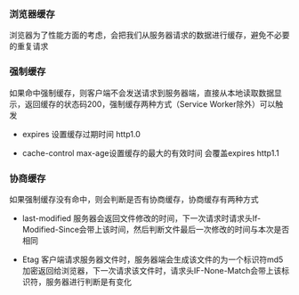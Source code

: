 ### 浏览器缓存

浏览器为了性能方面的考虑，会把我们从服务器请求的数据进行缓存，避免不必要的重复请求

### 强制缓存

如果命中强制缓存，则客户端不会发送请求到服务器端，直接从本地读取数据显示，返回缓存的状态码200，强制缓存两种方式（Service Worker除外）可以触发

+ expires 设置缓存过期时间 http1.0

+ cache-control max-age设置缓存的最大的有效时间 会覆盖expires http1.1

### 协商缓存

如果强制缓存没有命中，则会判断是否有协商缓存，协商缓存有两种方式

+ last-modified 服务器会返回文件修改的时间，下一次请求时请求头If-Modified-Since会带上该时间，然后判断文件最后一次修改的时间与本次是否相同

+ Etag 客户端请求服务器文件时，服务器端会生成该文件的为一个标识符md5加密返回给浏览器，下一次请求该文件时，请求头IF-None-Match会带上该标识符，服务器进行判断是有变化